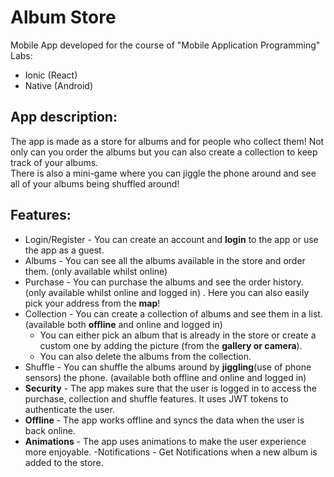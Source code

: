 # Album Store

Mobile App developed for the course of "Mobile Application Programming"
Labs:

- Ionic (React)
- Native (Android)

## App description:

The app is made as a store for albums and for people who collect them! Not only can you order the albums but you can also create a collection to keep track of your albums.  
There is also a mini-game where you can jiggle the phone around and see all of your albums being shuffled around!

## Features:

- Login/Register - You can create an account and **login** to the app or use the app as a guest.
- Albums - You can see all the albums available in the store and order them. (only available whilst online)
- Purchase - You can purchase the albums and see the order history. (only available whilst online and logged in) . Here you can also easily pick your address from the **map**!
- Collection - You can create a collection of albums and see them in a list. (available both **offline** and online and logged in)
  - You can either pick an album that is already in the store or create a custom one by adding the picture (from the **gallery or camera**).
  - You can also delete the albums from the collection.
- Shuffle - You can shuffle the albums around by **jiggling**(use of phone sensors) the phone. (available both offline and online and logged in)
- **Security** - The app makes sure that the user is logged in to access the purchase, collection and shuffle features. It uses JWT tokens to authenticate the user.
- **Offline** - The app works offline and syncs the data when the user is back online.
- **Animations** - The app uses animations to make the user experience more enjoyable.
  -Notifications - Get Notifications when a new album is added to the store.
